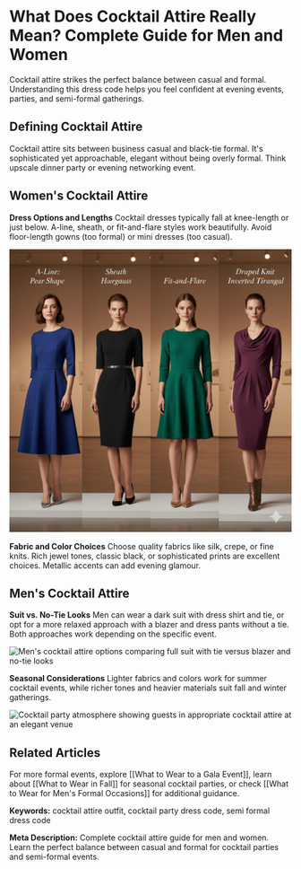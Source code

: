 # What Does Cocktail Attire Really Mean? Complete Guide for Men and Women

Cocktail attire strikes the perfect balance between casual and formal. Understanding this dress code helps you feel confident at evening events, parties, and semi-formal gatherings.

## Defining Cocktail Attire

Cocktail attire sits between business casual and black-tie formal. It's sophisticated yet approachable, elegant without being overly formal. Think upscale dinner party or evening networking event.

## Women's Cocktail Attire

**Dress Options and Lengths**
Cocktail dresses typically fall at knee-length or just below. A-line, sheath, or fit-and-flare styles work beautifully. Avoid floor-length gowns (too formal) or mini dresses (too casual).

![Various cocktail dress styles showing appropriate lengths and silhouettes for different body types](/content/images/cocktail-attire/cocktail-dress-style-comparison.png)

**Fabric and Color Choices**
Choose quality fabrics like silk, crepe, or fine knits. Rich jewel tones, classic black, or sophisticated prints are excellent choices. Metallic accents can add evening glamour.

## Men's Cocktail Attire

**Suit vs. No-Tie Looks**
Men can wear a dark suit with dress shirt and tie, or opt for a more relaxed approach with a blazer and dress pants without a tie. Both approaches work depending on the specific event.

![Men's cocktail attire options comparing full suit with tie versus blazer and no-tie looks](/content/images/cocktail-attire/mens-cocktail-attire-options.png)

**Seasonal Considerations**
Lighter fabrics and colors work for summer cocktail events, while richer tones and heavier materials suit fall and winter gatherings.

![Cocktail party atmosphere showing guests in appropriate cocktail attire at an elegant venue](/content/images/cocktail-attire/cocktail-party-scene.png)

## Related Articles

For more formal events, explore [[What to Wear to a Gala Event]], learn about [[What to Wear in Fall]] for seasonal cocktail parties, or check [[What to Wear for Men's Formal Occasions]] for additional guidance.

**Keywords:** cocktail attire outfit, cocktail party dress code, semi formal dress code

**Meta Description:** Complete cocktail attire guide for men and women. Learn the perfect balance between casual and formal for cocktail parties and semi-formal events.
